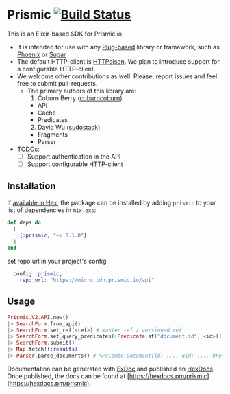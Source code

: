 # Prismic  [![Build Status](https://travis-ci.org/TheRealReal/prismic-elixir.svg?branch=master)](https://travis-ci.org/TheRealReal/prismic-elixir)

This is an Elixir-based SDK for Prismic.io

- It is intended for use with any [Plug-based](https://github.com/elixir-plug/plug) library or framework, such as [Phoenix](https://github.com/phoenixframework/phoenix) or [Sugar](https://github.com/sugar-framework/sugar)
- The default HTTP-client is [HTTPoison](https://github.com/edgurgel/httpoison). We plan to introduce support for a configurable HTTP-client.
- We welcome other contributions as well. Please, report issues and feel free to submit pull-requests.
  - The primary authors of this library are:
    1. Coburn Berry ([coburncoburn](https://github.com/coburncoburn))
      - API
      - Cache
      - Predicates
    2. David Wu ([sudostack](https://github.com/sudostack))
      - Fragments
      - Parser
- TODOs:
  - [ ] Support authentication in the API
  - [ ] Support configurable HTTP-client

## Installation

If [available in Hex](https://hex.pm/docs/publish), the package can be installed
by adding `prismic` to your list of dependencies in `mix.exs`:

```elixir
def deps do
  [
    {:prismic, "~> 0.1.0"}
  ]
end
```

set repo url in your project's config
```elixir
  config :prismic,
    repo_url: "https://micro.cdn.prismic.io/api"
```

## Usage

```elixir
Prismic.V2.API.new()
|> SearchForm.from_api()
|> SearchForm.set_ref(<ref>) # master ref / versioned ref
|> SearchForm.set_query_predicates([Predicate.at("document.id", <id>)])
|> SearchForm.submit()
|> Map.fetch!(:results)
|> Parser.parse_documents() # %Prismic.Document{id: ..., uid: ..., href: ..., fragments...}
```

Documentation can be generated with [ExDoc](https://github.com/elixir-lang/ex_doc)
and published on [HexDocs](https://hexdocs.pm). Once published, the docs can
be found at [https://hexdocs.pm/prismic](https://hexdocs.pm/prismic).
